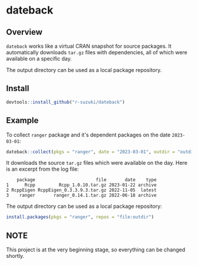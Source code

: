 # dateback

## Overview

`dateback` works like a virtual CRAN snapshot for source packages.
It automatically downloads `tar.gz` files with dependencies,
all of which were available on a specific day.

The output directory can be used as a local package repository.

## Install

```R
devtools::install_github("r-suzuki/dateback")
```

## Example
To collect `ranger` package and it's dependent packages on the date `2023-03-01`:

```R
dateback::collect(pkgs = "ranger", date = "2023-03-01", outdir = "outdir")
```

It downloads the source `tar.gz` files which were available on the day.
Here is an excerpt from the log file:

```
    package                       file       date    type
1      Rcpp         Rcpp_1.0.10.tar.gz 2023-01-22 archive
2 RcppEigen RcppEigen_0.3.3.9.3.tar.gz 2022-11-05  latest
3    ranger       ranger_0.14.1.tar.gz 2022-06-18 archive
```

The output directory can be used as a local package repository:

```R
install.packages(pkgs = "ranger", repos = "file:outdir")
```

## NOTE
This project is at the very beginning stage, so everything can be changed shortly.
